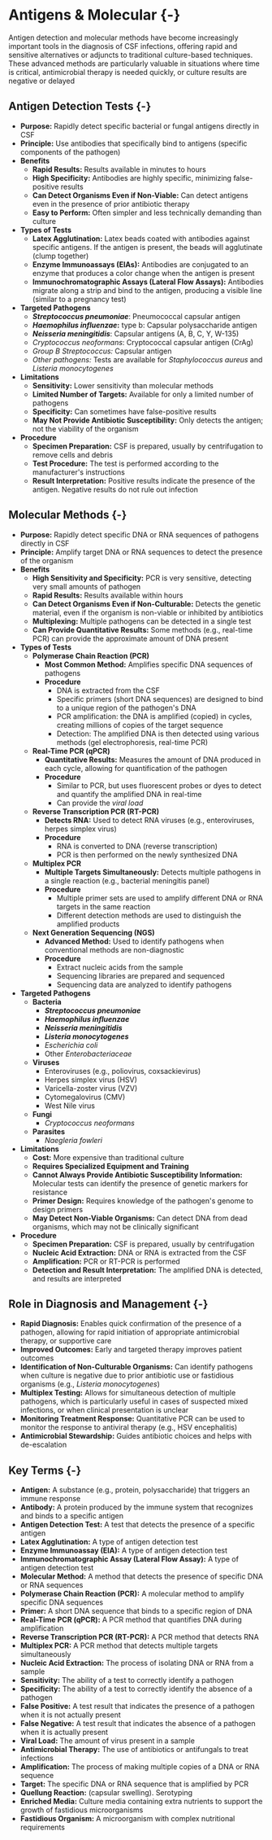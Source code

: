 # Antigens & Molecular {-}

Antigen detection and molecular methods have become increasingly important tools in the diagnosis of CSF infections, offering rapid and sensitive alternatives or adjuncts to traditional culture-based techniques. These advanced methods are particularly valuable in situations where time is critical, antimicrobial therapy is needed quickly, or culture results are negative or delayed

## **Antigen Detection Tests** {-}

*   **Purpose:** Rapidly detect specific bacterial or fungal antigens directly in CSF
*   **Principle:** Use antibodies that specifically bind to antigens (specific components of the pathogen)
*   **Benefits**
    *   **Rapid Results:** Results available in minutes to hours
    *   **High Specificity:** Antibodies are highly specific, minimizing false-positive results
    *   **Can Detect Organisms Even if Non-Viable:** Can detect antigens even in the presence of prior antibiotic therapy
    *   **Easy to Perform:** Often simpler and less technically demanding than culture
*   **Types of Tests**
    *   **Latex Agglutination:** Latex beads coated with antibodies against specific antigens. If the antigen is present, the beads will agglutinate (clump together)
    *   **Enzyme Immunoassays (EIAs):** Antibodies are conjugated to an enzyme that produces a color change when the antigen is present
    *   **Immunochromatographic Assays (Lateral Flow Assays):** Antibodies migrate along a strip and bind to the antigen, producing a visible line (similar to a pregnancy test)
*   **Targeted Pathogens**
    *   ***Streptococcus pneumoniae***: Pneumococcal capsular antigen
    *   ***Haemophilus influenzae*:** type b: Capsular polysaccharide antigen
    *   ***Neisseria meningitidis***: Capsular antigens (A, B, C, Y, W-135)
    *   *Cryptococcus neoformans*: Cryptococcal capsular antigen (CrAg)
    *   *Group B Streptococcus:* Capsular antigen
    *   *Other pathogens:* Tests are available for *Staphylococcus aureus* and *Listeria monocytogenes*
*   **Limitations**
    *   **Sensitivity:** Lower sensitivity than molecular methods
    *   **Limited Number of Targets:** Available for only a limited number of pathogens
    *   **Specificity:** Can sometimes have false-positive results
    *   **May Not Provide Antibiotic Susceptibility:** Only detects the antigen; not the viability of the organism
*   **Procedure**
    *   **Specimen Preparation:** CSF is prepared, usually by centrifugation to remove cells and debris
    *   **Test Procedure:** The test is performed according to the manufacturer's instructions
    *   **Result Interpretation:** Positive results indicate the presence of the antigen. Negative results do not rule out infection

## **Molecular Methods** {-}

*   **Purpose:** Rapidly detect specific DNA or RNA sequences of pathogens directly in CSF
*   **Principle:** Amplify target DNA or RNA sequences to detect the presence of the organism
*   **Benefits**
    *   **High Sensitivity and Specificity:** PCR is very sensitive, detecting very small amounts of pathogen
    *   **Rapid Results:** Results available within hours
    *   **Can Detect Organisms Even if Non-Culturable:** Detects the genetic material, even if the organism is non-viable or inhibited by antibiotics
    *   **Multiplexing:** Multiple pathogens can be detected in a single test
    *   **Can Provide Quantitative Results:** Some methods (e.g., real-time PCR) can provide the approximate amount of DNA present
*   **Types of Tests**
    *   **Polymerase Chain Reaction (PCR)**
        *   **Most Common Method:** Amplifies specific DNA sequences of pathogens
        *   **Procedure**
            *   DNA is extracted from the CSF
            *   Specific primers (short DNA sequences) are designed to bind to a unique region of the pathogen's DNA
            *   PCR amplification: the DNA is amplified (copied) in cycles, creating millions of copies of the target sequence
            *   Detection: The amplified DNA is then detected using various methods (gel electrophoresis, real-time PCR)
    *   **Real-Time PCR (qPCR)**
        *   **Quantitative Results:** Measures the amount of DNA produced in each cycle, allowing for quantification of the pathogen
        *   **Procedure**
            *   Similar to PCR, but uses fluorescent probes or dyes to detect and quantify the amplified DNA in real-time
            *   Can provide the *viral load*
    *   **Reverse Transcription PCR (RT-PCR)**
        *   **Detects RNA:** Used to detect RNA viruses (e.g., enteroviruses, herpes simplex virus)
        *   **Procedure**
            *   RNA is converted to DNA (reverse transcription)
            *   PCR is then performed on the newly synthesized DNA
    *   **Multiplex PCR**
        *   **Multiple Targets Simultaneously:** Detects multiple pathogens in a single reaction (e.g., bacterial meningitis panel)
        *   **Procedure**
            *   Multiple primer sets are used to amplify different DNA or RNA targets in the same reaction
            *   Different detection methods are used to distinguish the amplified products
    *   **Next Generation Sequencing (NGS)**
        *   **Advanced Method:** Used to identify pathogens when conventional methods are non-diagnostic
        *   **Procedure**
            *   Extract nucleic acids from the sample
            *   Sequencing libraries are prepared and sequenced
            *   Sequencing data are analyzed to identify pathogens
*   **Targeted Pathogens**
    *   **Bacteria**
        *   ***Streptococcus pneumoniae***
        *   ***Haemophilus influenzae***
        *   ***Neisseria meningitidis***
        *   ***Listeria monocytogenes***
        *   *Escherichia coli*
        *   Other *Enterobacteriaceae*
    *   **Viruses**
        *   Enteroviruses (e.g., poliovirus, coxsackievirus)
        *   Herpes simplex virus (HSV)
        *   Varicella-zoster virus (VZV)
        *   Cytomegalovirus (CMV)
        *   West Nile virus
    *   **Fungi**
        *   *Cryptococcus neoformans*
    *   **Parasites**
        *   *Naegleria fowleri*
*   **Limitations**
    *   **Cost:** More expensive than traditional culture
    *   **Requires Specialized Equipment and Training**
    *   **Cannot Always Provide Antibiotic Susceptibility Information:** Molecular tests can identify the presence of genetic markers for resistance
    *   **Primer Design:** Requires knowledge of the pathogen's genome to design primers
    *   **May Detect Non-Viable Organisms:** Can detect DNA from dead organisms, which may not be clinically significant
*   **Procedure**
    *   **Specimen Preparation:** CSF is prepared, usually by centrifugation
    *   **Nucleic Acid Extraction:** DNA or RNA is extracted from the CSF
    *   **Amplification:** PCR or RT-PCR is performed
    *   **Detection and Result Interpretation:** The amplified DNA is detected, and results are interpreted

## **Role in Diagnosis and Management** {-}

*   **Rapid Diagnosis:** Enables quick confirmation of the presence of a pathogen, allowing for rapid initiation of appropriate antimicrobial therapy, or supportive care
*   **Improved Outcomes:** Early and targeted therapy improves patient outcomes
*   **Identification of Non-Culturable Organisms:** Can identify pathogens when culture is negative due to prior antibiotic use or fastidious organisms (e.g., *Listeria monocytogenes*)
*   **Multiplex Testing:** Allows for simultaneous detection of multiple pathogens, which is particularly useful in cases of suspected mixed infections, or when clinical presentation is unclear
*   **Monitoring Treatment Response:** Quantitative PCR can be used to monitor the response to antiviral therapy (e.g., HSV encephalitis)
*   **Antimicrobial Stewardship:** Guides antibiotic choices and helps with de-escalation

## **Key Terms** {-}

*   **Antigen:** A substance (e.g., protein, polysaccharide) that triggers an immune response
*   **Antibody:** A protein produced by the immune system that recognizes and binds to a specific antigen
*   **Antigen Detection Test:** A test that detects the presence of a specific antigen
*   **Latex Agglutination:** A type of antigen detection test
*   **Enzyme Immunoassay (EIA):** A type of antigen detection test
*   **Immunochromatographic Assay (Lateral Flow Assay):** A type of antigen detection test
*   **Molecular Method:** A method that detects the presence of specific DNA or RNA sequences
*   **Polymerase Chain Reaction (PCR):** A molecular method to amplify specific DNA sequences
*   **Primer:** A short DNA sequence that binds to a specific region of DNA
*   **Real-Time PCR (qPCR):** A PCR method that quantifies DNA during amplification
*   **Reverse Transcription PCR (RT-PCR):** A PCR method that detects RNA
*   **Multiplex PCR:** A PCR method that detects multiple targets simultaneously
*   **Nucleic Acid Extraction:** The process of isolating DNA or RNA from a sample
*   **Sensitivity:** The ability of a test to correctly identify a pathogen
*   **Specificity:** The ability of a test to correctly identify the absence of a pathogen
*   **False Positive:** A test result that indicates the presence of a pathogen when it is not actually present
*   **False Negative:** A test result that indicates the absence of a pathogen when it is actually present
*   **Viral Load:** The amount of virus present in a sample
*   **Antimicrobial Therapy:** The use of antibiotics or antifungals to treat infections
*   **Amplification:** The process of making multiple copies of a DNA or RNA sequence
*   **Target:** The specific DNA or RNA sequence that is amplified by PCR
*   **Quellung Reaction:** (capsular swelling). Serotyping
*   **Enriched Media:** Culture media containing extra nutrients to support the growth of fastidious microorganisms
*   **Fastidious Organism:** A microorganism with complex nutritional requirements
